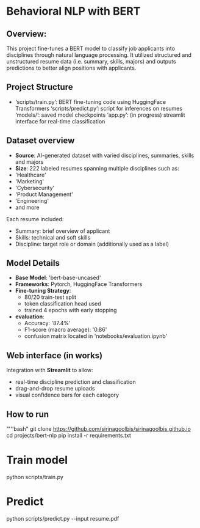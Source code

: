 # Behavioral NLP with BERT

## Overview:
This project fine-tunes a BERT model to classify job applicants into disciplines through natural language processing. It utilized structured and unstructured resume data (i.e. summary, skills, majors) and outputs predictions to better align positions with applicants.

## Project Structure
- ‘scripts/train.py’: BERT fine-tuning code using HuggingFace Transformers
‘scripts/predict.py’: script for inferences on resumes
‘models/’: saved model checkpoints
‘app.py’: (in progress) streamlit interface for real-time classification

## Dataset overview
- **Source**: AI-generated dataset with varied disciplines, summaries, skills and majors
- **Size**: 222 labeled resumes spanning multiple disciplines such as:
- 'Healthcare'
- 'Marketing'
- 'Cybersecurity'
- 'Product Management'
- 'Engineering'
- and more

Each resume included:
- Summary: brief overview of applicant
- Skills: technical and soft skills
- Discipline: target role or domain (additionally used as a label)

## Model Details
- **Base Model**: 'bert-base-uncased'
- **Frameworks**: Pytorch, HuggingFace Transformers
- **Fine-tuning Strategy**:
    - 80/20 train-test split
    - token classification head used
    - trained 4 epochs with early stopping
- **evaluation**:
    - Accuracy: '87.4%'
    - F1-score (macro average): '0.86'
    - confusion matrix located in 'notebooks/evaluation.ipynb'
 
## Web interface (in works)

Integration with **Streamlit** to allow:
- real-time discipline prediction and classification
- drag-and-drop resume uploads
- visual confidence bars for each category

## How to run 
"'''bash"
git clone https://github.com/sirinagoolbis/sirinagoolbis.github.io
cd projects/bert-nlp
pip install -r requirements.txt

# Train model
python scripts/train.py

# Predict
python scripts/predict.py --input resume.pdf
